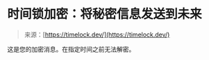 <!--yml

分类：未分类

日期：2024-05-27 14:47:42

-->

# 时间锁加密：将秘密信息发送到未来

> 来源：[https://timelock.dev/](https://timelock.dev/)

这是您的加密消息。在指定时间之前无法解密。
